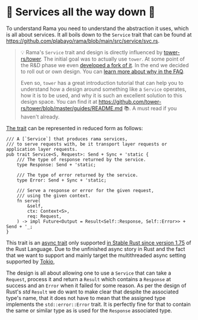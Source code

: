 # 🗼 Services all the way down 🐢

To understand Rama you need to understand the abstraction it uses, which is all about services.
It all boils down to the `Service` trait that can be found at
<https://github.com/plabayo/rama/blob/main/src/service/svc.rs>.

> 💡 Rama's `Service` trait and design is directly influenced by
> [tower-rs/tower](https://github.com/tower-rs/tower). The initial goal was to actually use
> `tower`. At some point of the R&D phase we even [developed a fork of it](https://github.com/plabayo/tower-async).
> In the end we decided to roll out or own design.
> You can [learn more about why in the FAQ](http://localhost:3000/faq.html#can-tower-be-used).
>
> Even so, `tower` has a great introduction tutorial that can help you to understand
> how a design around something like a `Service` operates, how it is to be used,
> and why it is such an excellent solution to this design space. You can find it
> at <https://github.com/tower-rs/tower/blob/master/guides/README.md> 📚. A must read if you haven't already.

[The trait](https://github.com/plabayo/rama/blob/main/src/service/svc.rs)
can be represented in reduced form as follows:

```rust,noplayground
/// A [`Service`] that produces rama services,
/// to serve requests with, be it transport layer requests or application layer requests.
pub trait Service<S, Request>: Send + Sync + 'static {
    /// The type of response returned by the service.
    type Response: Send + 'static;

    /// The type of error returned by the service.
    type Error: Send + Sync + 'static;

    /// Serve a response or error for the given request,
    /// using the given context.
    fn serve(
        &self,
        ctx: Context<S>,
        req: Request,
    ) -> impl Future<Output = Result<Self::Response, Self::Error>> + Send + '_;
}
```

This trait is an [async trait](https://blog.rust-lang.org/2023/12/21/async-fn-rpit-in-traits.html) only supported
[in Stable Rust since version 1.75](https://blog.rust-lang.org/2023/12/28/Rust-1.75.0.html) of the Rust Language.
Due to the unfinished async story in Rust and the fact that we want to support and mainly
target the multithreaded async setting supported by [Tokio](https://tokio.rs/), 

The design is all about allowing one to use a `Service` that can take a `Request`,
process it and return a `Result` which contains a `Response` at success and an `Error` when it failed for some reason.
As per the design of Rust's _std_ `Result` we do want to make clear that despite the associated type's name,
that it does not have to mean that the assigned type implements the `std::error::Error` trait. It is perfectly fine
for that to contain the same or similar type as is used for the `Response` associated type.
